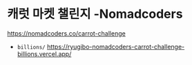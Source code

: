 # 캐럿 마켓 챌린지 -Nomadcoders

https://nomadcoders.co/carrot-challenge

- `billions/` https://ryugibo-nomadcoders-carrot-challenge-billions.vercel.app/

